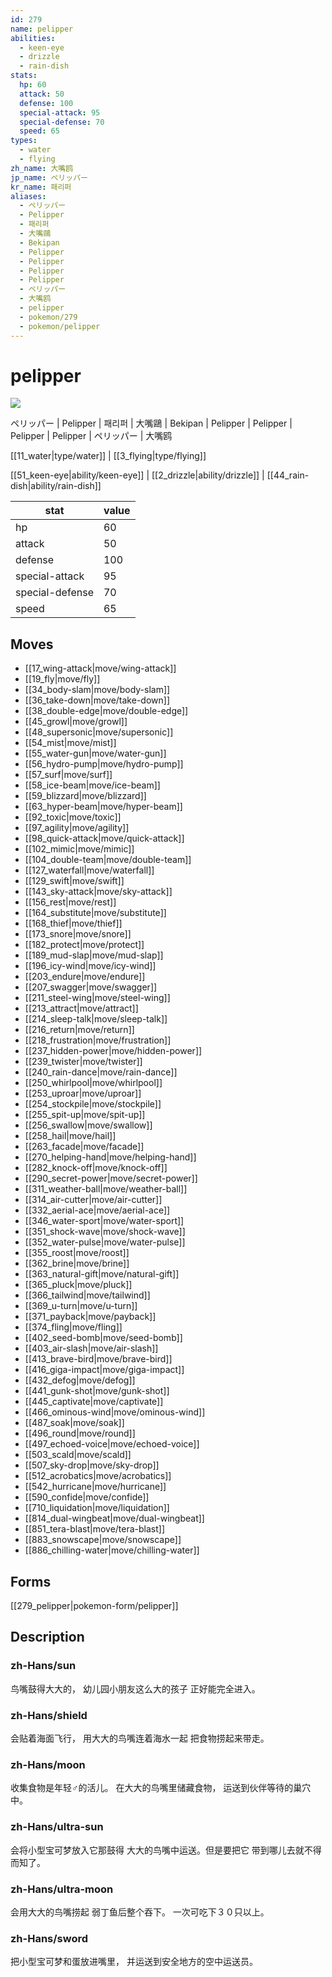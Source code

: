 ```yaml
---
id: 279
name: pelipper
abilities:
  - keen-eye
  - drizzle
  - rain-dish
stats:
  hp: 60
  attack: 50
  defense: 100
  special-attack: 95
  special-defense: 70
  speed: 65
types:
  - water
  - flying
zh_name: 大嘴鸥
jp_name: ペリッパー
kr_name: 패리퍼
aliases:
  - ペリッパー
  - Pelipper
  - 패리퍼
  - 大嘴鷗
  - Bekipan
  - Pelipper
  - Pelipper
  - Pelipper
  - Pelipper
  - ペリッパー
  - 大嘴鸥
  - pelipper
  - pokemon/279
  - pokemon/pelipper
---
```

# pelipper

![](https://raw.githubusercontent.com/PokeAPI/sprites/master/sprites/pokemon/279.png)

ペリッパー | Pelipper | 패리퍼 | 大嘴鷗 | Bekipan | Pelipper | Pelipper | Pelipper | Pelipper | ペリッパー | 大嘴鸥

[[11_water|type/water]] | [[3_flying|type/flying]]

[[51_keen-eye|ability/keen-eye]] | [[2_drizzle|ability/drizzle]] | [[44_rain-dish|ability/rain-dish]]

|stat|value|
|---|---|
|hp|60|
|attack|50|
|defense|100|
|special-attack|95|
|special-defense|70|
|speed|65|


## Moves

- [[17_wing-attack|move/wing-attack]]
- [[19_fly|move/fly]]
- [[34_body-slam|move/body-slam]]
- [[36_take-down|move/take-down]]
- [[38_double-edge|move/double-edge]]
- [[45_growl|move/growl]]
- [[48_supersonic|move/supersonic]]
- [[54_mist|move/mist]]
- [[55_water-gun|move/water-gun]]
- [[56_hydro-pump|move/hydro-pump]]
- [[57_surf|move/surf]]
- [[58_ice-beam|move/ice-beam]]
- [[59_blizzard|move/blizzard]]
- [[63_hyper-beam|move/hyper-beam]]
- [[92_toxic|move/toxic]]
- [[97_agility|move/agility]]
- [[98_quick-attack|move/quick-attack]]
- [[102_mimic|move/mimic]]
- [[104_double-team|move/double-team]]
- [[127_waterfall|move/waterfall]]
- [[129_swift|move/swift]]
- [[143_sky-attack|move/sky-attack]]
- [[156_rest|move/rest]]
- [[164_substitute|move/substitute]]
- [[168_thief|move/thief]]
- [[173_snore|move/snore]]
- [[182_protect|move/protect]]
- [[189_mud-slap|move/mud-slap]]
- [[196_icy-wind|move/icy-wind]]
- [[203_endure|move/endure]]
- [[207_swagger|move/swagger]]
- [[211_steel-wing|move/steel-wing]]
- [[213_attract|move/attract]]
- [[214_sleep-talk|move/sleep-talk]]
- [[216_return|move/return]]
- [[218_frustration|move/frustration]]
- [[237_hidden-power|move/hidden-power]]
- [[239_twister|move/twister]]
- [[240_rain-dance|move/rain-dance]]
- [[250_whirlpool|move/whirlpool]]
- [[253_uproar|move/uproar]]
- [[254_stockpile|move/stockpile]]
- [[255_spit-up|move/spit-up]]
- [[256_swallow|move/swallow]]
- [[258_hail|move/hail]]
- [[263_facade|move/facade]]
- [[270_helping-hand|move/helping-hand]]
- [[282_knock-off|move/knock-off]]
- [[290_secret-power|move/secret-power]]
- [[311_weather-ball|move/weather-ball]]
- [[314_air-cutter|move/air-cutter]]
- [[332_aerial-ace|move/aerial-ace]]
- [[346_water-sport|move/water-sport]]
- [[351_shock-wave|move/shock-wave]]
- [[352_water-pulse|move/water-pulse]]
- [[355_roost|move/roost]]
- [[362_brine|move/brine]]
- [[363_natural-gift|move/natural-gift]]
- [[365_pluck|move/pluck]]
- [[366_tailwind|move/tailwind]]
- [[369_u-turn|move/u-turn]]
- [[371_payback|move/payback]]
- [[374_fling|move/fling]]
- [[402_seed-bomb|move/seed-bomb]]
- [[403_air-slash|move/air-slash]]
- [[413_brave-bird|move/brave-bird]]
- [[416_giga-impact|move/giga-impact]]
- [[432_defog|move/defog]]
- [[441_gunk-shot|move/gunk-shot]]
- [[445_captivate|move/captivate]]
- [[466_ominous-wind|move/ominous-wind]]
- [[487_soak|move/soak]]
- [[496_round|move/round]]
- [[497_echoed-voice|move/echoed-voice]]
- [[503_scald|move/scald]]
- [[507_sky-drop|move/sky-drop]]
- [[512_acrobatics|move/acrobatics]]
- [[542_hurricane|move/hurricane]]
- [[590_confide|move/confide]]
- [[710_liquidation|move/liquidation]]
- [[814_dual-wingbeat|move/dual-wingbeat]]
- [[851_tera-blast|move/tera-blast]]
- [[883_snowscape|move/snowscape]]
- [[886_chilling-water|move/chilling-water]]

## Forms



[[279_pelipper|pokemon-form/pelipper]]

## Description

### zh-Hans/sun

鸟嘴鼓得大大的，
幼儿园小朋友这么大的孩子
正好能完全进入。

### zh-Hans/shield

会贴着海面飞行，
用大大的鸟嘴连着海水一起
把食物捞起来带走。

### zh-Hans/moon

收集食物是年轻♂的活儿。
在大大的鸟嘴里储藏食物，
运送到伙伴等待的巢穴中。

### zh-Hans/ultra-sun

会将小型宝可梦放入它那鼓得
大大的鸟嘴中运送。但是要把它
带到哪儿去就不得而知了。

### zh-Hans/ultra-moon

会用大大的鸟嘴捞起
弱丁鱼后整个吞下。
一次可吃下３０只以上。

### zh-Hans/sword

把小型宝可梦和蛋放进嘴里，
并运送到安全地方的空中运送员。

